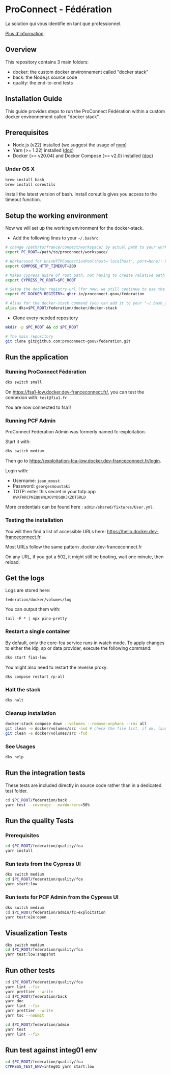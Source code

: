 # ProConnect - Fédération

La solution qui vous identifie en tant que professionnel.

[Plus d'information](https://github.com/numerique-gouv/proconnect-documentation?tab=readme-ov-file#-proconnect---documentation).

## Overview

This repository contains 3 main folders:

- docker: the custom docker environnement called "docker stack"
- back: the Node.js source code
- quality: the end-to-end tests

## Installation Guide

This guide provides steps to run the ProConnect Fédération within a custom docker environnement called "docker stack".

## Prerequisites

- Node.js (v22) installed (we suggest the usage of [nvm](https://github.com/nvm-sh/nvm))
- Yarn (>= 1.22) installed ([doc](https://yarnpkg.com/getting-started/install))
- Docker (>= v20.04) and Docker Compose (>= v2.0) installed ([doc](https://docs.docker.com/engine/install/))

### Under OS X

```bash
brew install bash
brew install coreutils
```

Install the latest version of bash.
Install coreutils gives you access to the timeout function.

## Setup the working environment

Now we will set up the working environment for the docker-stack.

- Add the following lines to your `~/.bashrc`:

```bash
# change /path/to/france/connect/workspace/ by actual path to your working directory:
export PC_ROOT=/path/to/proconnect/workspace/

# Workaround for UnixHTTPConnectionPool(host='localhost', port=None): Read timed out. (read timeout=70) :
export COMPOSE_HTTP_TIMEOUT=200

# Makes cypress aware of root path, not having to create relative path from e2E test file
export CYPRESS_PC_ROOT=$PC_ROOT

# Setup the docker registry url (for now, we still continue to use the ProConnect container registry)
export PC_DOCKER_REGISTRY= ghcr.io/proconnect-gouv/federation

# Alias for the docker-stack command (you can add it to your "~/.bash_aliases" if you prefer but don't forget to set the variables before the .bash_aliases sourcing in your .bashrc 😉) :
alias dks=$PC_ROOT/federation/docker/docker-stack
```

- Clone every needed repository

```bash
mkdir -p $PC_ROOT && cd $PC_ROOT

# The main repository
git clone git@github.com:proconnect-gouv/federation.git

```


## Run the application

### Running ProConnect Fédération

```bash
dks switch small
```

On https://fsa1-low.docker.dev-franceconnect.fr/, you can test the connexion with: `test@fia1.fr`

You are now connected to fsa1!

### Running PCF Admin

ProConnect Federation Admin was formerly named fc-exploitation.

Start it with:

```bash
dks switch medium
```

Then go to https://exploitation-fca-low.docker.dev-franceconnect.fr/login.

Login with:

- Username: `jean_moust`
- Password: `georgesmoustaki`
- TOTP: enter this secret in your totp app `KVKFKRCPNZQUYMLXOVYDSQKJKZDTSRLD`

More credentials can be found here : `admin/shared/fixtures/User.yml`.

### Testing the installation

You will then find a list of accessible URLs here: https://hello.docker.dev-franceconnect.fr.

Most URLs follow the same pattern <app-name>.docker.dev-franceconnect.fr

On any URL, if you got a 502, it might still be booting, wait one minute, then reload.

## Get the logs

Logs are stored here:

```
federation/docker/volumes/log
```

You can output them with:

```
tail -F * | npx pino-pretty
```

### Restart a single container

By default, only the core-fca service runs in watch mode.
To apply changes to either the idp, sp or data provider, execute the following command:

```bash
dks start fia1-low
```

You might also need to restart the reverse proxy:

```
dks compose restart rp-all
```

### Halt the stack

```bash
dks halt
```

### Cleanup installation

```bash
docker-stack compose down --volumes --remove-orphans --rmi all
git clean -e docker/volumes/src -nxd # check the file list, if ok, launch the next command
git clean -e docker/volumes/src -fxd
```

### See Usages

```bash
dks help
```

## Run the integration tests

These tests are included directly in source code rather than in a dedicated test folder.

```bash
cd $PC_ROOT/federation/back
yarn test --coverage --maxWorkers=50%
```

## Run the quality Tests

### Prerequisites

```bash
cd $PC_ROOT/federation/quality/fca
yarn install
```

### Run tests from the Cypress UI

```bash
dks switch medium
cd $PC_ROOT/federation/quality/fca
yarn start:low
```

### Run tests for PCF Admin from the Cypress UI

```bash
dks switch medium
cd $PC_ROOT/federation/admin/fc-exploitation
yarn test:e2e:open
```

## Visualization Tests

```bash
dks switch medium
cd $PC_ROOT/federation/quality/fca
yarn test:low:snapshot
```

## Run other tests

```bash
cd $PC_ROOT/federation/quality/fca
yarn lint --fix
yarn prettier --write
cd $PC_ROOT/federation/back
yarn doc
yarn lint --fix
yarn prettier --write
yarn tsc --noEmit
```

```bash
cd $PC_ROOT/federation/admin
yarn test
yarn lint --fix
```

## Run test against integ01 env

```bash
cd $PC_ROOT/federation/quality/fca
CYPRESS_TEST_ENV=integ01 yarn start:low
```
